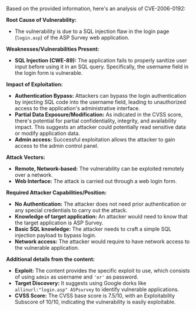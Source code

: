 Based on the provided information, here's an analysis of CVE-2006-0192:

**Root Cause of Vulnerability:**
- The vulnerability is due to a SQL injection flaw in the login page (`login.asp`) of the ASP Survey web application.

**Weaknesses/Vulnerabilities Present:**
- **SQL Injection (CWE-89):**  The application fails to properly sanitize user input before using it in an SQL query. Specifically, the username field in the login form is vulnerable.

**Impact of Exploitation:**
- **Authentication Bypass:** Attackers can bypass the login authentication by injecting SQL code into the username field, leading to unauthorized access to the application's administrative interface.
- **Partial Data Exposure/Modification:** As indicated in the CVSS score, there's potential for partial confidentiality, integrity, and availability impact. This suggests an attacker could potentially read sensitive data or modify application data.
- **Admin access:** Successful exploitation allows the attacker to gain access to the admin control panel.

**Attack Vectors:**
- **Remote, Network-based:** The vulnerability can be exploited remotely over a network.
- **Web Interface:** The attack is carried out through a web login form.

**Required Attacker Capabilities/Position:**
- **No Authentication:** The attacker does not need prior authentication or any special credentials to carry out the attack.
- **Knowledge of target application:** An attacker would need to know that the target application is ASP Survey.
- **Basic SQL knowledge:** The attacker needs to craft a simple SQL injection payload to bypass login.
- **Network access:** The attacker would require to have network access to the vulnerable application.

**Additional details from the content:**
- **Exploit:** The content provides the specific exploit to use, which consists of using `admin` as username and `'or'` as password.
- **Target Discovery:** It suggests using Google dorks like `allinurl:"login.asp" ASPsurvey` to identify vulnerable applications.
- **CVSS Score:**  The CVSS base score is 7.5/10, with an Exploitability Subscore of 10/10, indicating the vulnerability is easily exploitable.